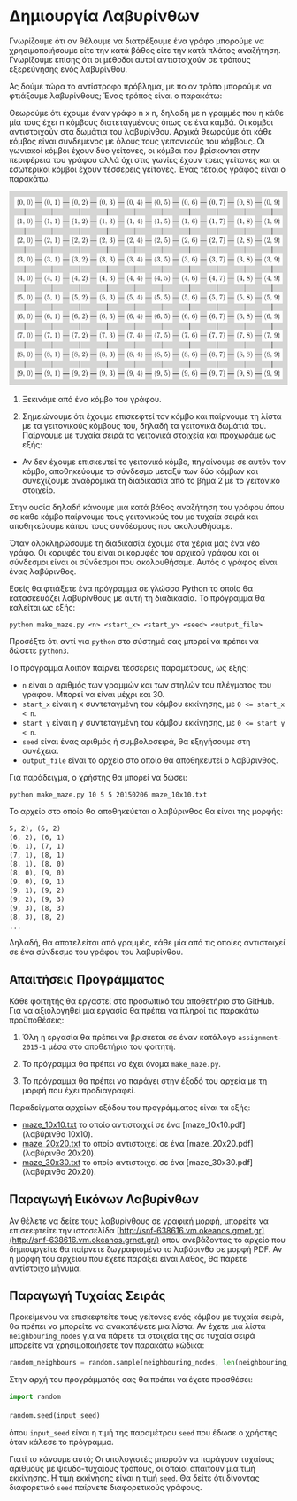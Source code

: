 # Δημιουργία Λαβυρίνθων

Γνωρίζουμε ότι αν θέλουμε να διατρέξουμε ένα γράφο μπορούμε να χρησιμοποιήσουμε είτε την κατά βάθος είτε την κατά πλάτος αναζήτηση. Γνωρίζουμε επίσης ότι οι μέθοδοι αυτοί αντιστοιχούν σε τρόπους εξερεύνησης ενός λαβυρίνθου.

Ας δούμε τώρα το αντίστροφο πρόβλημα, με ποιον τρόπο μπορούμε να φτιάξουμε λαβυρίνθους; Ένας τρόπος είναι ο παρακάτω:

Θεωρούμε ότι έχουμε έναν γράφο n x n, δηλαδή με n γραμμές που η κάθε μία τους έχει n κόμβους διατεταγμένους όπως σε ένα καμβά. Οι κόμβοι αντιστοιχούν στα δωμάτια του λαβυρίνθου. Αρχικά θεωρούμε ότι κάθε κόμβος είναι συνδεμένος με όλους τους γειτονικούς του κόμβους. Οι γωνιακοί κόμβοι έχουν δύο γείτονες, οι κόμβοι που βρίσκονται στην περιφέρεια του γράφου αλλά όχι στις γωνίες έχουν τρεις γείτονες και οι εσωτερικοί κόμβοι έχουν τέσσερεις γείτονες. Ένας τέτοιος γράφος είναι ο παρακάτω.

<img src="grid_graph.png" alt="Πλέγμα n x n" height=350>

1. Ξεκινάμε από ένα κόμβο του γράφου.

2. Σημειώνουμε ότι έχουμε επισκεφτεί τον κόμβο και παίρνουμε τη λίστα με τα γειτονικούς κόμβους του, δηλαδή τα γειτονικά δωμάτιά του. Παίρνουμε με τυχαία σειρά τα γειτονικά στοιχεία και προχωράμε ως εξής:
  
  * Αν δεν έχουμε επισκευτεί το γειτονικό κόμβο, πηγαίνουμε σε αυτόν τον κόμβο, αποθηκεύουμε το σύνδεσμο μεταξύ των δύο κόμβων και συνεχίζουμε αναδρομικά τη διαδικασία από το βήμα 2 με το γειτονικό στοιχείο.

Στην ουσία δηλαδή κάνουμε μια κατά βάθος αναζήτηση του γράφου όπου σε κάθε κόμβο παίρνουμε τους γειτονικούς του με τυχαία σειρά και αποθηκεύουμε κάπου τους συνδέσμους που ακολουθήσαμε.

Όταν ολοκληρώσουμε τη διαδικασία έχουμε στα χέρια μας ένα νέο γράφο. Οι κορυφές του είναι οι κορυφές του αρχικού γράφου και οι σύνδεσμοι είναι οι σύνδεσμοι που ακολουθήσαμε. Αυτός ο γράφος είναι ένας λαβύρινθος.

Εσείς θα φτιάξετε ένα πρόγραμμα σε γλώσσα Python το οποίο θα κατασκευάζει λαβυρίνθους με αυτή τη διαδικασία. Το πρόγραμμα θα καλείται ως εξής:

```
python make_maze.py <n> <start_x> <start_y> <seed> <output_file>
```

Προσέξτε ότι αντί για `python` στο σύστημά σας μπορεί να πρέπει να δώσετε `python3`.

Το πρόγραμμα λοιπόν παίρνει τέσσερεις παραμέτρους, ως εξής:

* `n` είναι ο αριθμός των γραμμών και των στηλών του πλέγματος του γράφου. Μπορεί να είναι μέχρι και 30. 
*  `start_x` είναι η x συντεταγμένη του κόμβου εκκίνησης, με `0 <= start_x < n`.
*  `start_y` είναι η y συντεταγμένη του κόμβου εκκίνησης, με `0 <= start_y < n`.
*  `seed` είναι ένας αριθμός ή συμβολοσειρά, θα εξηγήσουμε στη συνέχεια.
*  `output_file` είναι το αρχείο στο οποίο θα αποθηκευτεί ο λαβύρινθος.

Για παράδειγμα, ο χρήστης θα μπορεί να δώσει:

```
python make_maze.py 10 5 5 20150206 maze_10x10.txt
```

Το αρχείο στο οποίο θα αποθηκεύεται ο λαβύρινθος θα είναι της μορφής:

```
5, 2), (6, 2)
(6, 2), (6, 1)
(6, 1), (7, 1)
(7, 1), (8, 1)
(8, 1), (8, 0)
(8, 0), (9, 0)
(9, 0), (9, 1)
(9, 1), (9, 2)
(9, 2), (9, 3)
(9, 3), (8, 3)
(8, 3), (8, 2)
...
```

Δηλαδή, θα αποτελείται από γραμμές, κάθε μία από τις οποίες αντιστοιχεί σε ένα σύνδεσμο του γράφου του λαβυρίνθου.

## Απαιτήσεις Προγράμματος

Κάθε φοιτητής θα εργαστεί στο προσωπικό του αποθετήριο στο GitHub. Για να αξιολογηθεί μια εργασία θα πρέπει να πληροί τις παρακάτω προϋποθέσεις:

1. Όλη η εργασία θα πρέπει να βρίσκεται σε έναν κατάλογο `assignment-2015-1` μέσα στο αποθετήριο του φοιτητή.

2. Το πρόγραμμα θα πρέπει να έχει όνομα `make_maze.py`.

3. Το πρόγραμμα θα πρέπει να παράγει στην έξοδό του αρχεία με τη μορφή που έχει προδιαγραφεί.

Παραδείγματα αρχείων εξόδου του προγράμματος είναι τα εξής:

* [maze_10x10.txt](maze_10x10.txt) το οποίο αντιστοιχεί σε ένα [maze_10x10.pdf](λαβύρινθο 10x10).
* [maze_20x20.txt](maze_20x20.txt) το οποίο αντιστοιχεί σε ένα [maze_20x20.pdf](λαβύρινθο 20x20).
* [maze_30x30.txt](maze_20x20.txt) το οποίο αντιστοιχεί σε ένα [maze_30x30.pdf](λαβύρινθο 20x20).

## Παραγωγή Εικόνων Λαβυρίνθων

Αν θέλετε να δείτε τους λαβυρίνθους σε γραφική μορφή, μπορείτε να επισκεφτείτε την ιστοσελίδα [http://snf-638616.vm.okeanos.grnet.gr](http://snf-638616.vm.okeanos.grnet.gr/) όπου ανεβάζοντας το αρχείο που δημιουργείτε θα παίρνετε ζωγραφισμένο το λαβύρινθο σε μορφή PDF. Αν η μορφή του αρχείου που έχετε παράξει είναι λάθος, θα πάρετε αντίστοιχο μήνυμα.

## Παραγωγή Τυχαίας Σειράς

Προκείμενου να επισκεφτείτε τους γείτονες ενός κόμβου με τυχαία σειρά, θα πρέπει να μπορείτε να ανακατέψετε μια λίστα. Αν έχετε μια λίστα `neighbouring_nodes` για να πάρετε τα στοιχεία της σε τυχαία σειρά μπορείτε να χρησιμοποιήσετε τον παρακάτω κώδικα:

```python
random_neighbours = random.sample(neighbouring_nodes, len(neighbouring_nodes))
```

Στην αρχή του προγράμματός σας θα πρέπει να έχετε προσθέσει:

```python
import random

random.seed(input_seed)
```

όπου `input_seed` είναι η τιμή της παραμέτρου `seed` που έδωσε ο χρήστης όταν κάλεσε το πρόγραμμα.

Γιατί το κάνουμε αυτό; Οι υπολογιστές μπορούν να παράγουν τυχαίους αριθμούς με ψευδο-τυχαίους τρόπους, οι οποίοι απαιτούν μια τιμή εκκίνησης. Η τιμή εκκίνησης είναι η τιμή `seed`. Θα δείτε ότι δίνοντας διαφορετικό `seed` παίρνετε διαφορετικούς γράφους.



